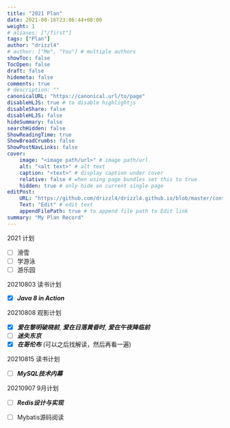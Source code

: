 ```yaml
---
title: "2021 Plan"
date: 2021-08-16T23:06:44+08:00
weight: 1
# aliases: ["/first"]
tags: ["Plan"]
author: "drizzl4"
# author: ["Me", "You"] # multiple authors
showToc: false
TocOpen: false
draft: false
hidemeta: false
comments: true
# description: ""
canonicalURL: "https://canonical.url/to/page"
disableHLJS: true # to disable highlightjs
disableShare: false
disableHLJS: false
hideSummary: false
searchHidden: false
ShowReadingTime: true
ShowBreadCrumbs: false
ShowPostNavLinks: false
cover:
    image: "<image path/url>" # image path/url
    alt: "<alt text>" # alt text
    caption: "<text>" # display caption under cover
    relative: false # when using page bundles set this to true
    hidden: true # only hide on current single page
editPost:
    URL: "https://github.com/drizzl4/drizzl4.github.io/blob/master/content"
    Text: "Edit" # edit text
    appendFilePath: true # to append file path to Edit link
summary: "My Plan Record"
---
```

2021 计划 

- [ ] 滑雪
- [ ] 学游泳
- [ ] 游乐园

20210803  读书计划 

- [x] ***Java 8 in Action***

20210808 观影计划  

- [x] ***爱在黎明破晓前***, ***爱在日落黄昏时***, ***爱在午夜降临前*** 
- [ ] ***迷失东京***
- [x] ***在哥伦布*** (可以之后找解读，然后再看一遍) 

20210815 读书计划 

- [ ] ***MySQL技术内幕*** 

20210907 9月计划

- [ ] ***Redis设计与实现***

- [ ] Mybatis源码阅读

